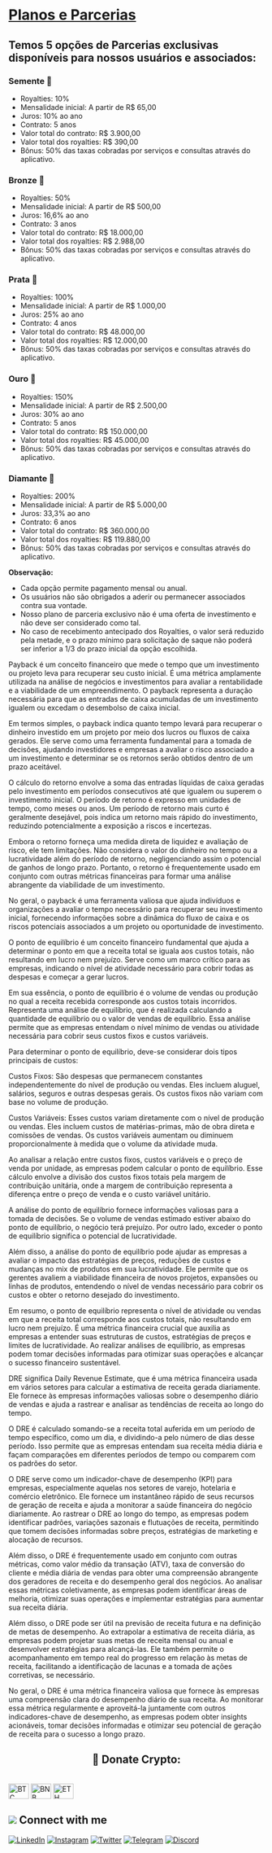# [Planos e Parcerias](https://www.asppibra.com.br/)

## Temos 5 opções de Parcerias exclusivas disponíveis para nossos usuários e associados:

### Semente 🌱

- Royalties: 10%
- Mensalidade inicial: A partir de R$ 65,00
- Juros: 10% ao ano
- Contrato: 5 anos
- Valor total do contrato: R$ 3.900,00
- Valor total dos royalties: R$ 390,00
- Bônus: 50% das taxas cobradas por serviços e consultas através do aplicativo.

### Bronze 🥉

- Royalties: 50%
- Mensalidade inicial: A partir de R$ 500,00
- Juros: 16,6% ao ano
- Contrato: 3 anos
- Valor total do contrato: R$ 18.000,00
- Valor total dos royalties: R$ 2.988,00
- Bônus: 50% das taxas cobradas por serviços e consultas através do aplicativo.

### Prata 🥈

- Royalties: 100%
- Mensalidade inicial: A partir de R$ 1.000,00
- Juros: 25% ao ano
- Contrato: 4 anos
- Valor total do contrato: R$ 48.000,00
- Valor total dos royalties: R$ 12.000,00
- Bônus: 50% das taxas cobradas por serviços e consultas através do aplicativo.

### Ouro 🥇

- Royalties: 150%
- Mensalidade inicial: A partir de R$ 2.500,00
- Juros: 30% ao ano
- Contrato: 5 anos
- Valor total do contrato: R$ 150.000,00
- Valor total dos royalties: R$ 45.000,00
- Bônus: 50% das taxas cobradas por serviços e consultas através do aplicativo.

### Diamante 💎

- Royalties: 200%
- Mensalidade inicial: A partir de R$ 5.000,00
- Juros: 33,3% ao ano
- Contrato: 6 anos
- Valor total do contrato: R$ 360.000,00
- Valor total dos royalties: R$ 119.880,00
- Bônus: 50% das taxas cobradas por serviços e consultas através do aplicativo.

**Observação:**

- Cada opção permite pagamento mensal ou anual.
- Os usuários não são obrigados a aderir ou permanecer associados contra sua vontade.
- Nosso plano de parceria exclusivo não é uma oferta de investimento e não deve ser considerado como tal.
- No caso de recebimento antecipado dos Royalties, o valor será reduzido pela metade, e o prazo mínimo para solicitação de saque não poderá ser inferior a 1/3 do prazo inicial da opção escolhida.


Payback é um conceito financeiro que mede o tempo que um investimento ou projeto leva para recuperar seu custo inicial. É uma métrica amplamente utilizada na análise de negócios e investimentos para avaliar a rentabilidade e a viabilidade de um empreendimento. O payback representa a duração necessária para que as entradas de caixa acumuladas de um investimento igualem ou excedam o desembolso de caixa inicial.

Em termos simples, o payback indica quanto tempo levará para recuperar o dinheiro investido em um projeto por meio dos lucros ou fluxos de caixa gerados. Ele serve como uma ferramenta fundamental para a tomada de decisões, ajudando investidores e empresas a avaliar o risco associado a um investimento e determinar se os retornos serão obtidos dentro de um prazo aceitável.

O cálculo do retorno envolve a soma das entradas líquidas de caixa geradas pelo investimento em períodos consecutivos até que igualem ou superem o investimento inicial. O período de retorno é expresso em unidades de tempo, como meses ou anos. Um período de retorno mais curto é geralmente desejável, pois indica um retorno mais rápido do investimento, reduzindo potencialmente a exposição a riscos e incertezas.

Embora o retorno forneça uma medida direta de liquidez e avaliação de risco, ele tem limitações. Não considera o valor do dinheiro no tempo ou a lucratividade além do período de retorno, negligenciando assim o potencial de ganhos de longo prazo. Portanto, o retorno é frequentemente usado em conjunto com outras métricas financeiras para formar uma análise abrangente da viabilidade de um investimento.

No geral, o payback é uma ferramenta valiosa que ajuda indivíduos e organizações a avaliar o tempo necessário para recuperar seu investimento inicial, fornecendo informações sobre a dinâmica do fluxo de caixa e os riscos potenciais associados a um projeto ou oportunidade de investimento.



O ponto de equilíbrio é um conceito financeiro fundamental que ajuda a determinar o ponto em que a receita total se iguala aos custos totais, não resultando em lucro nem prejuízo. Serve como um marco crítico para as empresas, indicando o nível de atividade necessário para cobrir todas as despesas e começar a gerar lucros.

Em sua essência, o ponto de equilíbrio é o volume de vendas ou produção no qual a receita recebida corresponde aos custos totais incorridos. Representa uma análise de equilíbrio, que é realizada calculando a quantidade de equilíbrio ou o valor de vendas de equilíbrio. Essa análise permite que as empresas entendam o nível mínimo de vendas ou atividade necessária para cobrir seus custos fixos e custos variáveis.

Para determinar o ponto de equilíbrio, deve-se considerar dois tipos principais de custos:

Custos Fixos: São despesas que permanecem constantes independentemente do nível de produção ou vendas. Eles incluem aluguel, salários, seguros e outras despesas gerais. Os custos fixos não variam com base no volume de produção.

Custos Variáveis: Esses custos variam diretamente com o nível de produção ou vendas. Eles incluem custos de matérias-primas, mão de obra direta e comissões de vendas. Os custos variáveis ​​aumentam ou diminuem proporcionalmente à medida que o volume da atividade muda.

Ao analisar a relação entre custos fixos, custos variáveis ​​e o preço de venda por unidade, as empresas podem calcular o ponto de equilíbrio. Esse cálculo envolve a divisão dos custos fixos totais pela margem de contribuição unitária, onde a margem de contribuição representa a diferença entre o preço de venda e o custo variável unitário.

A análise do ponto de equilíbrio fornece informações valiosas para a tomada de decisões. Se o volume de vendas estimado estiver abaixo do ponto de equilíbrio, o negócio terá prejuízo. Por outro lado, exceder o ponto de equilíbrio significa o potencial de lucratividade.

Além disso, a análise do ponto de equilíbrio pode ajudar as empresas a avaliar o impacto das estratégias de preços, reduções de custos e mudanças no mix de produtos em sua lucratividade. Ele permite que os gerentes avaliem a viabilidade financeira de novos projetos, expansões ou linhas de produtos, entendendo o nível de vendas necessário para cobrir os custos e obter o retorno desejado do investimento.

Em resumo, o ponto de equilíbrio representa o nível de atividade ou vendas em que a receita total corresponde aos custos totais, não resultando em lucro nem prejuízo. É uma métrica financeira crucial que auxilia as empresas a entender suas estruturas de custos, estratégias de preços e limites de lucratividade. Ao realizar análises de equilíbrio, as empresas podem tomar decisões informadas para otimizar suas operações e alcançar o sucesso financeiro sustentável.



DRE significa Daily Revenue Estimate, que é uma métrica financeira usada em vários setores para calcular a estimativa de receita gerada diariamente. Ele fornece às empresas informações valiosas sobre o desempenho diário de vendas e ajuda a rastrear e analisar as tendências de receita ao longo do tempo.

O DRE é calculado somando-se a receita total auferida em um período de tempo específico, como um dia, e dividindo-a pelo número de dias desse período. Isso permite que as empresas entendam sua receita média diária e façam comparações em diferentes períodos de tempo ou comparem com os padrões do setor.

O DRE serve como um indicador-chave de desempenho (KPI) para empresas, especialmente aquelas nos setores de varejo, hotelaria e comércio eletrônico. Ele fornece um instantâneo rápido de seus recursos de geração de receita e ajuda a monitorar a saúde financeira do negócio diariamente. Ao rastrear o DRE ao longo do tempo, as empresas podem identificar padrões, variações sazonais e flutuações de receita, permitindo que tomem decisões informadas sobre preços, estratégias de marketing e alocação de recursos.

Além disso, o DRE é frequentemente usado em conjunto com outras métricas, como valor médio da transação (ATV), taxa de conversão do cliente e média diária de vendas para obter uma compreensão abrangente dos geradores de receita e do desempenho geral dos negócios. Ao analisar essas métricas coletivamente, as empresas podem identificar áreas de melhoria, otimizar suas operações e implementar estratégias para aumentar sua receita diária.

Além disso, o DRE pode ser útil na previsão de receita futura e na definição de metas de desempenho. Ao extrapolar a estimativa de receita diária, as empresas podem projetar suas metas de receita mensal ou anual e desenvolver estratégias para alcançá-las. Ele também permite o acompanhamento em tempo real do progresso em relação às metas de receita, facilitando a identificação de lacunas e a tomada de ações corretivas, se necessário.

No geral, o DRE é uma métrica financeira valiosa que fornece às empresas uma compreensão clara do desempenho diário de sua receita. Ao monitorar essa métrica regularmente e aproveitá-la juntamente com outros indicadores-chave de desempenho, as empresas podem obter insights acionáveis, tomar decisões informadas e otimizar seu potencial de geração de receita para o sucesso a longo prazo.




## <h2 align="center">🎁 Donate Crypto:</h2>



<div style="display: inline_block"><br>
 <img align="center" alt="BTC" height="30" width="40" src="https://user-images.githubusercontent.com/80177249/180482937-475896ac-4853-470f-80da-dae18bcf7748.svg">
 <img align="center" alt="BNB" height="30" width="40" src="https://user-images.githubusercontent.com/80177249/180481724-2560053f-dcd3-4879-a63f-5801eb373e66.svg">
 <img align="center" alt="ETH" height="30" width="40" src="https://user-images.githubusercontent.com/80177249/180481896-cf45cdde-72f9-4986-8181-9ee64fae126d.svg">
 
 ## <img src="https://img.icons8.com/nolan/25/computer.png"/> Connect with me

[![LinkedIn](https://img.shields.io/badge/linkedin-%230077B5.svg?&style=for-the-badge&logo=linkedin&logoColor=white)](https://linkedin.com/company/asppibra-dao/) 
[![Instagram](https://img.shields.io/badge/Instagram-%23E4405F.svg?style=for-the-badge&logo=Instagram&logoColor=white)](https://instagram.com/asppibra/) 
[![Twitter](https://img.shields.io/badge/twitter-%231DA1F2.svg?&style=for-the-badge&logo=twitter&logoColor=white)](https://twitter.com/ASPPIBRA_ORG) 
[![Telegram](https://img.shields.io/badge/Telegram-2CA5E0?style=for-the-badge&logo=telegram&logoColor=white)](https://t.me/Mundo_Digital_BR)
[![Discord](https://img.shields.io/badge/Discord-7289DA?style=for-the-badge&logo=discord&logoColor=white)](https://discord)

 
</div>
